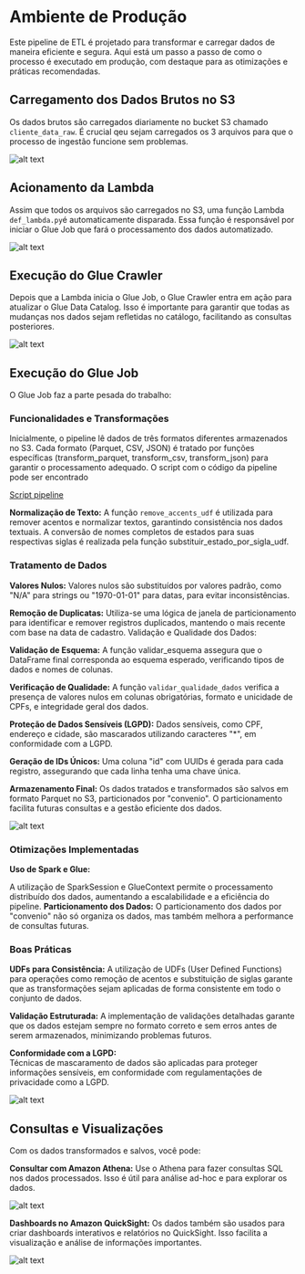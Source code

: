 # Ambiente de Produção
Este pipeline de ETL é projetado para transformar e carregar dados de maneira eficiente e segura. Aqui está um passo a passo de como o processo é executado em produção, com destaque para as otimizações e práticas recomendadas.

## Carregamento dos Dados Brutos no S3
Os dados brutos são carregados diariamente no bucket S3 chamado `cliente_data_raw`. É crucial qeu sejam carregados os 3 arquivos  para que o processo de ingestão funcione sem problemas. 

![alt text](prod/imagens/bucket.png)

## Acionamento da Lambda
Assim que todos os arquivos são carregados no S3, uma função Lambda `def_lambda.py`é automaticamente disparada. Essa função é responsável por iniciar o Glue Job que fará o processamento dos dados automatizado.

![alt text](prod/imagens/lambda.png)

## Execução do Glue Crawler
Depois que a Lambda inicia o Glue Job, o Glue Crawler entra em ação para atualizar o Glue Data Catalog. Isso é importante para garantir que todas as mudanças nos dados sejam refletidas no catálogo, facilitando as consultas posteriores.

![alt text](prod/imagens/crawler.png)

## Execução do Glue Job
O Glue Job faz a parte pesada do trabalho:

### Funcionalidades e Transformações

Inicialmente, o pipeline lê dados de três formatos diferentes armazenados no S3. Cada formato (Parquet, CSV, JSON) é tratado por funções específicas (transform_parquet, transform_csv, transform_json) para garantir o processamento adequado. O script com o código da pipeline pode ser encontrado 

[Script pipeline](https://github.com/thuanyvermelho/projeto_aws_etl_glue/blob/master/prod/src/script/job_client_health.py)

**Normalização de Texto:**
A função `remove_accents_udf` é utilizada para remover acentos e normalizar textos, garantindo consistência nos dados textuais.
A conversão de nomes completos de estados para suas respectivas siglas é realizada pela função substituir_estado_por_sigla_udf.

### Tratamento de Dados

**Valores Nulos:** Valores nulos são substituídos por valores padrão, como "N/A" para strings ou "1970-01-01" para datas, para evitar inconsistências.

**Remoção de Duplicatas:** Utiliza-se uma lógica de janela de particionamento para identificar e remover registros duplicados, mantendo o mais recente com base na data de cadastro.
Validação e Qualidade dos Dados:

**Validação de Esquema:** A função validar_esquema assegura que o DataFrame final corresponda ao esquema esperado, verificando tipos de dados e nomes de colunas.

**Verificação de Qualidade:** A função `validar_qualidade_dados` verifica a presença de valores nulos em colunas obrigatórias, formato e unicidade de CPFs, e integridade geral dos dados.

**Proteção de Dados Sensíveis (LGPD):**
Dados sensíveis, como CPF, endereço e cidade, são mascarados utilizando caracteres "*", em conformidade com a LGPD.

**Geração de IDs Únicos:**
Uma coluna "id" com UUIDs é gerada para cada registro, assegurando que cada linha tenha uma chave única.

**Armazenamento Final:** Os dados tratados e transformados são salvos em formato Parquet no S3, particionados por "convenio". O particionamento facilita futuras consultas e a gestão eficiente dos dados.

![alt text](prod/imagens/bucket_tratado.png)

### Otimizações Implementadas
**Uso de Spark e Glue:**

A utilização de SparkSession e GlueContext permite o processamento distribuído dos dados, aumentando a escalabilidade e a eficiência do pipeline.
**Particionamento dos Dados:** O particionamento dos dados por "convenio" não só organiza os dados, mas também melhora a performance de consultas futuras.


### Boas Práticas

**UDFs para Consistência:**
A utilização de UDFs (User Defined Functions) para operações como remoção de acentos e substituição de siglas garante que as transformações sejam aplicadas de forma consistente em todo o conjunto de dados.

**Validação Estruturada:**
A implementação de validações detalhadas garante que os dados estejam sempre no formato correto e sem erros antes de serem armazenados, minimizando problemas futuros.

**Conformidade com a LGPD:**    
Técnicas de mascaramento de dados são aplicadas para proteger informações sensíveis, em conformidade com regulamentações de privacidade como a LGPD.

![alt text](prod/imagens/job_glue.png)

## Consultas e Visualizações
Com os dados transformados e salvos, você pode:

**Consultar com Amazon Athena:** Use o Athena para fazer consultas SQL nos dados processados. Isso é útil para análise ad-hoc e para explorar os dados.

![alt text](prod/imagens/athena.png)

**Dashboards no Amazon QuickSight:** Os dados também são usados para criar dashboards interativos e relatórios no QuickSight. Isso facilita a visualização e análise de informações importantes.

![alt text](prod/imagens/dashboard.png)

